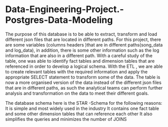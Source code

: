 # Data-Engineering-Project.-Postgres-Data-Modeling

The purpose of this database is to be able to extract, transform and load  different json files  that are located in different paths. For this project, there are some variables (columns headers )that are in different paths(song_data and log_data), in addition, there is some other information such as the log information that are also in a different path. With a careful study of the table, one was able to identify fact tables and dimension tables that are referenced in order to develop a logical schema. With the ETL , we are able to create relevant tables with the required information and apply the appropriate SELECT statement to transform some of the data.  The table is now a more organised version of the data instead of the different json files that are in different paths, as such the analytical teams can perform further analysis and transformation on the data to meet their different goals. 
 
The database schema here is the STAR -Schema for the following reasons:
It is simple and most widely used in the industry 
It contains one fact table and some other dimension tables that can reference each other
It also simplifies the queries and minimizes the number of JOINS 
